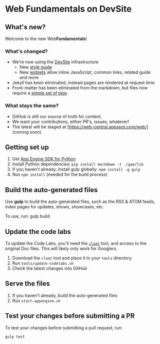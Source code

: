 # Web Fundamentals on DevSite 

## What's new?

Welcome to the new Web**Fundamentals**! 

### What's changed?

* We're now using the [DevSite](https://developers.google.com/) infrastructure
  * New [style guide](https://petele-scratch.appspot.com/web/resources/style-guide)
  * New [widgets](https://petele-scratch.appspot.com/web/resources/widgets) allow inline JavaScript, common links, related guide and more 
* Jekyll has been eliminated, instead pages are rendered at request time
* Front-matter has been eliminated from the markdown, but files now require a [simple set of tags](https://petele-scratch.appspot.com/web/resources/writing-an-article#yaml-front-matter)

### What stays the same?

* GitHub is still our source of truth for content, 
* We want your contributions, either PR's, issues, whatever!
* The latest will be staged at [https://web-central.appspot.com/web/] (coming soon)

## Getting set up
1. Get [App Engine SDK for Python](https://cloud.google.com/appengine/downloads#Google_App_Engine_SDK_for_Python)
2. Install Python dependencies: `pip install markdown -t ./gae/lib`
2. If you haven't already, install gulp globally: `npm install -g gulp`
3. Run `npm install` (needed for the build process)

## Build the auto-generated files
Use **gulp** to build the auto-generated files, such as the RSS & ATOM feeds,
index pages for updates, shows, showcases, etc.

To use, run:
    gulp build


## Update the code labs
To update the Code Labs, you'll need the
[`claat`](https://github.com/googlecodelabs/tools/tree/master/claat) tool, and
access to the original Doc files. This will likely only work for Googlers.

1. Download the `claat` tool and place it in your `tools` directory.
1. Run `tools/update-codelabs.sh`
1. Check the latest changes into GitHub

## Serve the files
1. If you haven't already, build the auto-generated files
1. Run `start-appengine.sh`

## Test your changes before submitting a PR
To test your changes before submitting a pull request, run:

    gulp test


